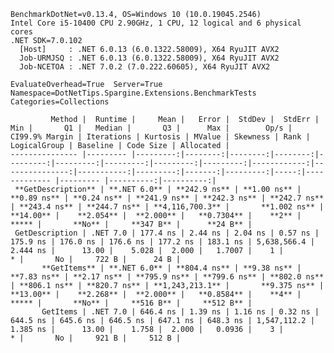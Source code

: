 
    BenchmarkDotNet=v0.13.4, OS=Windows 10 (10.0.19045.2546)
    Intel Core i5-10400 CPU 2.90GHz, 1 CPU, 12 logical and 6 physical cores
    .NET SDK=7.0.102
      [Host]     : .NET 6.0.13 (6.0.1322.58009), X64 RyuJIT AVX2
      Job-URMJSQ : .NET 6.0.13 (6.0.1322.58009), X64 RyuJIT AVX2
      Job-NCETOA : .NET 7.0.2 (7.0.222.60605), X64 RyuJIT AVX2

    EvaluateOverhead=True  Server=True  Namespace=DotNetTips.Spargine.Extensions.BenchmarkTests  
    Categories=Collections  

             Method |  Runtime |     Mean |   Error |  StdDev |  StdErr |      Min |       Q1 |   Median |       Q3 |      Max |        Op/s | CI99.9% Margin | Iterations | Kurtosis | MValue | Skewness | Rank | LogicalGroup | Baseline | Code Size | Allocated |
    --------------- |--------- |---------:|--------:|--------:|--------:|---------:|---------:|---------:|---------:|---------:|------------:|---------------:|-----------:|---------:|-------:|---------:|-----:|------------- |--------- |----------:|----------:|
     **GetDescription** | **.NET 6.0** | **242.9 ns** | **1.00 ns** | **0.89 ns** | **0.24 ns** | **241.9 ns** | **242.3 ns** | **242.7 ns** | **243.4 ns** | **244.7 ns** | **4,116,700.3** |       **1.002 ns** |      **14.00** |    **2.054** |  **2.000** |   **0.7304** |    **2** |            ***** |       **No** |     **347 B** |      **24 B** |
     GetDescription | .NET 7.0 | 177.4 ns | 2.44 ns | 2.04 ns | 0.57 ns | 175.9 ns | 176.0 ns | 176.6 ns | 177.2 ns | 183.1 ns | 5,638,566.4 |       2.444 ns |      13.00 |    5.028 |  2.000 |   1.7007 |    1 |            * |       No |     722 B |      24 B |
           **GetItems** | **.NET 6.0** | **804.4 ns** | **9.38 ns** | **7.83 ns** | **2.17 ns** | **795.9 ns** | **799.6 ns** | **802.0 ns** | **806.1 ns** | **820.7 ns** | **1,243,213.1** |       **9.375 ns** |      **13.00** |    **2.268** |  **2.000** |   **0.8584** |    **4** |            ***** |       **No** |     **516 B** |     **512 B** |
           GetItems | .NET 7.0 | 646.4 ns | 1.39 ns | 1.16 ns | 0.32 ns | 644.5 ns | 645.6 ns | 646.5 ns | 647.1 ns | 648.3 ns | 1,547,112.2 |       1.385 ns |      13.00 |    1.758 |  2.000 |   0.0936 |    3 |            * |       No |     921 B |     512 B |

